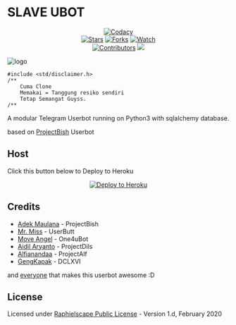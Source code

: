 # SLAVE UBOT

<p align="center">
    <a href="https://app.codacy.com/gh/IrhamFadzillah/NightCore/dashboard"> <img src="https://img.shields.io/codacy/grade/a723cb464d5a4d25be3152b5d71de82d?color=blue&logo=codacy&style=flat-square" alt="Codacy" /></a><br>
    <a href="https://github.com/IrhamFadzillah/NightCore/stargazers"> <img src="https://img.shields.io/github/stars/IrhamFadzillah/NightCore?logo=github&style=flat-square" alt="Stars" /></a>
    <a href="https://github.com/NightCore/NightCore/network/members"> <img src="https://img.shields.io/github/forks/IrhamFadzillah/NightCore?logo=github&style=flat-square" alt="Forks" /></a>
    <a href="https://github.com/IrhamFadzillah/NightCore/watchers"> <img src="https://img.shields.io/github/watchers/IrhamFadzillah/NightCore?logo=github&style=flat-square" alt="Watch" /></a><br>
    <a href="https://github.com/IrhamFadzillah/NightCore/graphs/contributors"> <img src="https://img.shields.io/github/contributors/IrhamFadzillah/NightCore?color=blue&style=flat-square" alt="Contributors" /></a>
    <a href="https://pypi.org/project/Telethon/"> <img src="https://img.shields.io/pypi/v/telethon?label=telethon&logo=pypi&logoColor=white&style=flat-square" /></a>
</p>

![logo](https://telegra.ph/file/47e27c26a72eebb354c4a.jpg)

```
#include <std/disclaimer.h>
/**
    Cuma Clone
    Memakai = Tanggung resiko sendiri
    Tetap Semangat Guyss.
/**
```

A modular Telegram Userbot running on Python3 with sqlalchemy database. 

based on [ProjectBish](https://github.com/adekmaulana/ProjectBish) Userbot
 
 ## Host
Click this button below to Deploy to Heroku
<p align="center"><a href="https://heroku.com/deploy?template=https://github.com/IrhamFadzillah/NightCore/tree/master"> <img src="https://www.herokucdn.com/deploy/button.png" alt="Deploy to Heroku"/></a></p>

## Credits
* [Adek Maulana](https://github.com/adekmaulana) - ProjectBish
* [Mr. Miss](https://github.com/keselekpermen69) - UserButt
* [Move Angel](https://github.com/MoveAngel) - One4uBot
* [Aidil Aryanto](https://github.com/aidilaryanto) - ProjectDils
* [Alfianandaa](https://github.com/alfianandaa) - ProjectAlf
* [GengKapak](https://github.com/GengKapak) - DCLXVI

and [everyone](https://github.com/IrhamFadzillah/NightCore/graphs/contributors) that makes this userbot awesome :D

## License
Licensed under [Raphielscape Public License](https://github.com/IrhamFadzillah/NightCore/blob/master/LICENSE) - Version 1.d, February 2020
